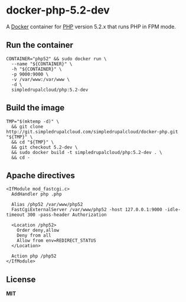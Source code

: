 # docker-php-5.2-dev

A [Docker](https://docker.com/) container for [PHP](http://php.net/) version 5.2.x that runs PHP in FPM mode.

## Run the container

    CONTAINER="php52" && sudo docker run \
      --name "${CONTAINER}" \
      -h "${CONTAINER}" \
      -p 9000:9000 \
      -v /var/www:/var/www \
      -d \
      simpledrupalcloud/php:5.2-dev

## Build the image

    TMP="$(mktemp -d)" \
      && git clone http://git.simpledrupalcloud.com/simpledrupalcloud/docker-php.git "${TMP}" \
      && cd "${TMP}" \
      && git checkout 5.2-dev \
      && sudo docker build -t simpledrupalcloud/php:5.2-dev . \
      && cd -

## Apache directives

    <IfModule mod_fastcgi.c>
      AddHandler php .php

      Alias /php52 /var/www/php52
      FastCgiExternalServer /var/www/php52 -host 127.0.0.1:9000 -idle-timeout 300 -pass-header Authorization

      <Location /php52>
        Order deny,allow
        Deny from all
        Allow from env=REDIRECT_STATUS
      </Location>

      Action php /php52
    </IfModule>

## License

**MIT**

